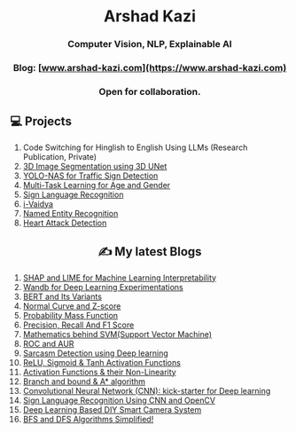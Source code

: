 <div align='center'>
<h1>Arshad Kazi</h1>
 <h3>Computer Vision, NLP, Explainable AI</h3>



### Blog: [www.arshad-kazi.com](https://www.arshad-kazi.com)
  ### Open for collaboration.
  
</div>


  
## 💻 Projects 
  
 </div>
 
1) Code Switching for Hinglish to English Using LLMs (Research Publication, Private)
2) [3D Image Segmentation using 3D UNet](https://github.com/Arshad221b/MedSeg)
3) [YOLO-NAS for Traffic Sign Detection](https://github.com/Arshad221b/YOLO-NAS-for-custom-data)
4) [Multi-Task Learning for Age and Gender](https://github.com/Arshad221b/multi-task-learning-for-age-and-gender-)
5) [Sign Language Recognition](https://github.com/Arshad221b/Sign-Language-Recognition)
6) [i-Vaidya](https://github.com/Arshad221b/srm_hack)
7) [Named Entity Recognition](https://github.com/Arshad221b/Named-Entity-Recognition/blob/main/NER_updated.ipynb)
8) [Heart Attack Detection](https://github.com/Arshad221b/Machine-Learning-with-flask)



<h2 align='center'>✍️ My latest Blogs</h2>
<div align='center'>

 </div>
 
1) [SHAP and LIME for Machine Learning Interpretability](https://arshad-kazi.com/shap-and-lime-for-ml-interpretability/)
2) [Wandb for Deep Learning Experimentations](https://arshad-kazi.com/wandb-for-deep-learning/)
3) [BERT and Its Variants](https://arshad-kazi.com/bert-and-its-variants/)
4) [Normal Curve and Z-score](https://www.arshad-kazi.com/normal-distribution-and-z-score/)
5) [Probability Mass Function](https://www.arshad-kazi.com/probability-mass-function/)
6) [Precision, Recall And F1 Score](https://www.arshad-kazi.com/precision-recall-and-f1-score/)
7) [Mathematics behind SVM(Support Vector Machine)](https://www.arshad-kazi.com/mathematics-behind-svmsupport-vector-machine/)
8) [ROC and AUR](https://www.arshad-kazi.com/roc-curve-and-aur-from-scratch/)
9) [Sarcasm Detection using Deep learning](https://www.arshad-kazi.com/sarcasm-detection/)
10) [ReLU, Sigmoid & Tanh Activation Functions](https://www.arshad-kazi.com/activation-functions/)
11) [Activation Functions & their Non-Linearity](https://www.arshad-kazi.com/intro-to-activation-functions-their-non-linearity/)
12) [Branch and bound & A* algorithm](https://www.arshad-kazi.com/branch-and-bound-a-algorithm/)
13) [Convolutional Neural Network (CNN): kick-starter for Deep learning](https://www.arshad-kazi.com/cnn/)
14) [Sign Language Recognition Using CNN and OpenCV](https://www.arshad-kazi.com/sign-language-recognition-using-cnn-and-opencv/)
15) [Deep Learning Based DIY Smart Camera System](https://www.arshad-kazi.com/deep-learning-based-diy-smart-camera-system/)
16) [BFS and DFS Algorithms Simplified!](https://www.arshad-kazi.com/bfs-and-dfs-algorithms-in-simple-words/)

<div align='center'>

